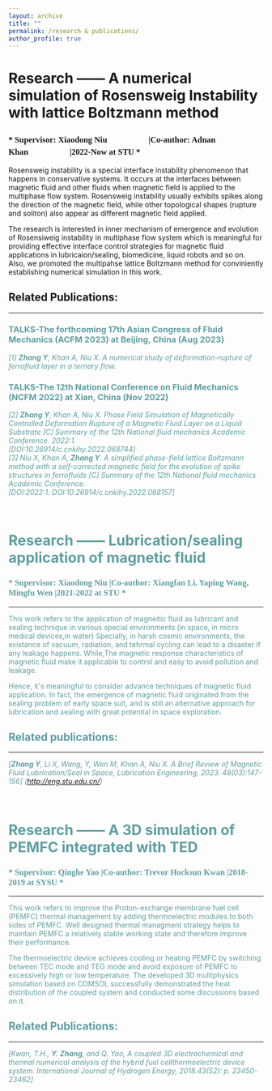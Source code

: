 ```yaml
---
layout: archive
title: ""
permalink: /research & publications/
author_profile: true
---
```


Research —— A numerical simulation of Rosensweig Instability with lattice Boltzmann method 
======
### <font face="Times of New Rome"> * Supervisor: Xiaodong Niu　　　　　|Co-author: Adnan Khan　　　　　|2022-Now at STU *</font>
Rosensweig instability is a special interface instability phenomenon that happens in conservative systems. 
It occurs at the interfaces between magnetic fluid and other fluids when magnetic field is applied to the multiphase flow system. 
Rosensweig instability usually exhibits spikes along the direction of the magnetic field, while other topological shapes (rupture and soliton) also appear as different magnetic field applied.

The research is interested in inner mechanism of emergence and evolution of Rosensiweig instability in multiphase flow system which is meaningful for providing effective interface control strategies for magnetic fluid applications in lubricaion/sealing, biomedicine, liquid robots and so on. 
Also, we promoted the multipahse lattice Boltzmann method for conviniently establishing numerical simulation in this work. 

## Related Publications: 
---
<!--#--------------------------------------------------------------------------------------------------------------------------------------------------------------------------------------------------->
<!--<font color=#0099ff>color #0099ff</font>-->

### <font color=CadetBlue> TALKS-The forthcoming 17th Asian Congress of Fluid Mechanics (ACFM 2023) at Beijing, China (Aug 2023)<br>
<font color=CadetBlue> _[1] __Zhang Y__, Khan A, Niu X. A numerical study of deformation-rupture of ferrofluid layer in a ternary flow._<br> </font>

### TALKS-The 12th National Conference on Fluid Mechanics (NCFM 2022) at Xian, China (Nov 2022)<br>
*[2] __Zhang Y__, Khan A, Niu X. Phase Field Simulation of Magnetically Controlled Deformation Rupture of a Magnetic Fluid Layer on a Liquid Substrate [C] Summary of the 12th National fluid mechanics Academic Conference. 2022:1.<br>
[DOI:10.26914/c.cnkihy.2022.068744]* <br>
*[3] Niu X, Khan A, __Zhang Y__. A simplified phase-field lattice Boltzmann method with a self-corrected magnetic field for the evolution of spike structures in ferrofluids [C] Summary of the 12th National fluid mechanics Academic Conference.<br>
[DOI:2022:1. DOI:10.26914/c.cnkihy.2022.068157]*<br> 

<!--#---------------------------------------------------------------------------------------------------------------------------------------------------------------------------------------------------><br>
  
Research —— Lubrication/sealing application of magnetic fluid
======
### <font face="Times of New Rome"> * Supervisor: Xiaodong Niu    |Co-author: Xiangfan Li, Yaping Wang, Mingfu Wen       |2021-2022 at STU *</font>
---
This work refers to the application of magneitic fluid as lubricant and sealing technique in various special environments (in space, in micro medical devices,in water) 
Specially, in harsh cosmic environments, the existance of vacuum, radiation, and tehrmal cycling can lead to a disaster if any leakage happens.
While,The magnetic response characteristics of magnetic fluid make it applicable to control and easy to avoid pollution and leakage. 

Hence, it's meaningful to consider advance techniques of magnetic fluid application. In fact, the emergence of magnetic fluid originated from the sealing problem of early space suit, 
and is still an alternative approach for lubrication and sealing with great potential in space exploration.<br>

## Related publications:
---
*[__Zhang Y__, Li X, Wang, Y, Wen M, Khan A, Niu X. A Brief Review of Magnetic Fluid Lubrication/Seal in Space, Lubrication Engineering, 2023. 48(03):147-156] (http://eng.stu.edu.cn/)*
<!--#---------------------------------------------------------------------------------------------------------------------------------------------------------------------------------------------------><br>
  
Research —— A 3D simulation of PEMFC integrated with TED 
====== 
### <font face="Times of New Rome"> * Supervisor: Qinghe Yao    |Co-author: Trevor Hocksun Kwan      |2018-2019 at SYSU *</font>
---
This work refers to improve the Proton-exchange membrane fuel cell (PEMFC) thermal management by adding thermoelectric modules to both sides of PEMFC. 
Well designed thermal managment strategy helps to maintain PEMFC a relatively stable working state and therefore improve their performance.

The thermoelectric device achieves cooling or heating PEMFC by switching between TEC mode and TEG mode and avoid exposure of PEMFC to excessively high or low temperature. 
The developed 3D multiphysics simulation based on COMSOL successfully demonstrated the heat distribution of the coupled system and conducted some discussions based on it.

## Related Publications: 
---
*[Kwan, T.H., __Y. Zhang__, and Q. Yao, A coupled 3D electrochemical and thermal numerical analysis of the hybrid fuel cellthermoelectric device system. International Journal of Hydrogen Energy, 2018.43(52): p. 23450-23462]*
<!--#---------------------------------------------------------------------------------------------------------------------------------------------------------------------------------------------------><br>


